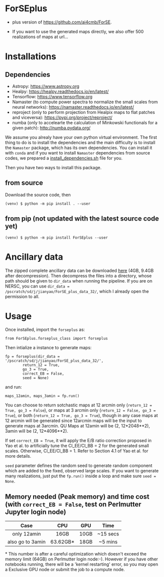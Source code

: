 # ForSEplus
- plus version of https://github.com/ai4cmb/ForSE.

- If you want to use the generated maps directly, we also offer 500 realizations of maps at url...

# Installations
## Dependencies  

- Astropy: https://www.astropy.org
- Healpy: https://healpy.readthedocs.io/en/latest/
- Tensorflow: https://www.tensorflow.org
- Namaster (to compute power spectra to normalize the small scales from neural networks): https://namaster.readthedocs.io/en/latest/
- reproject (only to perform projection from Healpix maps to flat patches and viceversa): https://pypi.org/project/reproject/
- numba (only to accelearte the calculation of Minkowski functionals for a given patch): http://numba.pydata.org/

We assume you alrealy have your own python virtual environment. 
The first thing to do is to install the dependencies and the main difficulty is to install the `Namaster` package, which has its own dependencies. You can install it with `conda` and if you want to install `Namaster` dependencies from source codes, we prepared a [install_dependencies.sh](install_dependencies.sh) file for you. 

Then you have two ways to install this package. 

## from source
Download the source code, then 

    (venv) $ python -m pip install . --user

## from pip (not updated with the latest source code yet)
    (venv) $ python -m pip install ForSEplus --user

# Ancillary data 
The zipped complete ancillary data can be downloaded [here](https://drive.google.com/file/d/1dqRQBc2832HpQHQx6dQzkwTkT71kSQiw/view?usp=sharing) (4GB, 9.4GB after decompression). Then decompress the files into a directory, whose path should be given to `dir_data` when running the pipeline. If you are on NERSC, you can use `dir_data = /pscratch/sd/j/jianyao/ForSE_plus_data_32/`, which I already open the permission to all. 

# Usage
Once installed, import the `forseplus` as:

    from ForSEplus.forseplus_class import forseplus
    
Then intialize a instance to generate maps:

    fp = forseplus(dir_data = '/pscratch/sd/j/jianyao/ForSE_plus_data_32/', 
            return_12 = True,
            go_3 = True,
            correct_EB = False, 
            seed = None)

and run:

    maps_12amin, maps_3amin = fp.run()
    
You can choose to return sotchastic maps at 12 arcmin only (`return_12 = True, go_3 = False`), or maps at 3 arcmin only (`return_12 = False, go_3 = True`), or both (`return_12 = True, go_3 = True`), though in any case maps at 12 arcmin will be generated since 12arcmin maps will be the input to generate maps at 3arcmin. QU Maps at 12amin will be (2, 12\*2048\*\*2), 3amin will be (2, 12*4096\*\*2).

If set `correct_EB = True`, it will apply the E/B ratio correction proposed in Yao et al. to artificially tune the Cl_EE/Cl_BB = 2 for the generated small scales. Otherwise, Cl_EE/Cl_BB = 1. Refer to Section 4.1 of Yao et al. for more details. 

`seed` parameter defines the random seed to generate random component which are added to the fixed, observed large scales. If you want to generate many realizations, just put the `fp.run()` inside a loop and make sure `seed = None`.

## Memory needed (Peak memory) and time cost (with `correct_EB = False`, test on Perlmutter Jupyter login node)

|       Case       |  CPU  | GPU |   Time   |
| :--------------: | :---: | :-: | :------: |
|   only 12amin    |  16GB | 10GB | ~15 secs |
| also go to 3amin | 63.62GB* | 18GB | ~5 mins  |

\* This number is after a careful optimization which doesn't exceed the memory limit (64GB) on Perlmutter login node:-).  However if you have other notebooks running, there will be a 'kernel restarting' error, so you may open a Exclusive GPU node or submit the job to a compute node.
    
